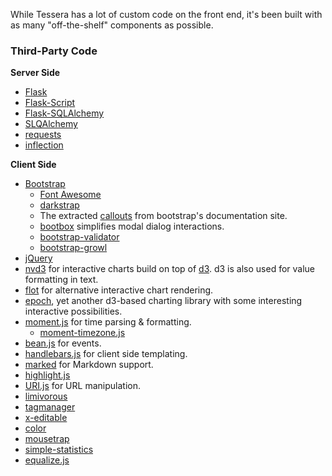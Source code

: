 While Tessera has a lot of custom code on the front end, it's been
built with as many "off-the-shelf" components as possible.

### Third-Party Code ###

**Server Side**

* [Flask](http://flask.pocoo.org/)
* [Flask-Script](http://packages.python.org/Flask-Script/)
* [Flask-SQLAlchemy](http://pythonhosted.org/Flask-SQLAlchemy/)
* [SLQAlchemy](http://www.sqlalchemy.org/)
* [requests](https://github.com/kennethreitz/requests)
* [inflection](https://github.com/jpvanhal/inflection)

**Client Side**

* [Bootstrap](http://getbootstrap.com/)
  * [Font Awesome](http://fortawesome.github.com/Font-Awesome/)
  * [darkstrap](https://github.com/danneu/darkstrap)
  * The extracted
    [callouts](https://gist.github.com/matthiasg/6153853) from
    bootstrap's documentation site.
  * [bootbox](http://bootboxjs.com/) simplifies modal dialog interactions.
  * [bootstrap-validator](http://bootstrapvalidator.com/)
  * [bootstrap-growl](https://github.com/mouse0270/bootstrap-growl)
* [jQuery](http://jquery.com/)
* [nvd3](https://github.com/novus/nvd3) for interactive charts build
  on top of [d3](http://d3js.org). d3 is also used for value
  formatting in text.
* [flot](http://www.flotcharts.org/) for alternative interactive chart
  rendering.
* [epoch](http://fastly.github.io/epoch/), yet another d3-based
  charting library with some interesting interactive possibilities.
* [moment.js](http://momentjs.com/) for time parsing & formatting.
  * [moment-timezone.js](http://momentjs.com/timezone/)
* [bean.js](https://github.com/fat/bean) for events.
* [handlebars.js](http://handlebarsjs.com/) for client side templating.
* [marked](https://github.com/chjj/marked) for Markdown support.
* [highlight.js](http://highlightjs.org/)
* [URI.js](https://github.com/medialize/URI.js) for URL manipulation.
* [limivorous](https://github.com/aalpern/limivorous)
* [tagmanager](https://github.com/max-favilli/tagmanager)
* [x-editable](http://vitalets.github.io/x-editable/)
* [color](https://github.com/harthur/color)
* [mousetrap](https://github.com/ccampbell/mousetrap)
* [simple-statistics](https://github.com/tmcw/simple-statistics)
* [equalize.js](https://github.com/tsvensen/equalize.js/)
